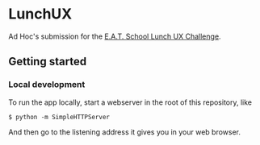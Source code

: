 LunchUX
=======

Ad Hoc's submission for the [E.A.T. School Lunch UX Challenge][1].

[1]: http://lunchux.devpost.com/

Getting started
---------------

### Local development

To run the app locally, start a webserver in the root of this repository, like

```
$ python -m SimpleHTTPServer
```

And then go to the listening address it gives you in your web browser.

